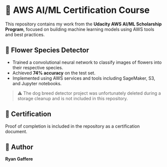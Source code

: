 # 🌻 AWS AI/ML Certification Course

This repository contains my work from the **Udacity AWS AI/ML Scholarship Program**, focused on building machine learning models using AWS tools and best practices.

## 🌸 Flower Species Detector

- Trained a convolutional neural network to classify images of flowers into their respective species.
- Achieved **74% accuracy** on the test set.
- Implemented using AWS services and tools including SageMaker, S3, and Jupyter notebooks.

> ⚠️ The dog breed detector project was unfortunately deleted during a storage cleanup and is not included in this repository.

## 📜 Certification

Proof of completion is included in the repository as a certification document.

## 👤 Author

**Ryan Gaffere**
